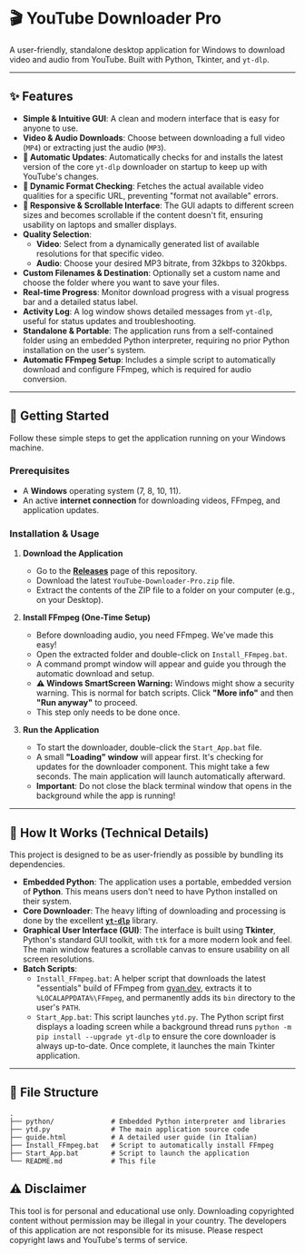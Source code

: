 # 🎬 YouTube Downloader Pro

A user-friendly, standalone desktop application for Windows to download video and audio from YouTube. Built with Python, Tkinter, and `yt-dlp`.

---

## ✨ Features

- **Simple & Intuitive GUI**: A clean and modern interface that is easy for anyone to use.
- **Video & Audio Downloads**: Choose between downloading a full video (`MP4`) or extracting just the audio (`MP3`).
- **🚀 Automatic Updates**: Automatically checks for and installs the latest version of the core `yt-dlp` downloader on startup to keep up with YouTube's changes.
- **🔎 Dynamic Format Checking**: Fetches the actual available video qualities for a specific URL, preventing "format not available" errors.
- **📱 Responsive & Scrollable Interface**: The GUI adapts to different screen sizes and becomes scrollable if the content doesn't fit, ensuring usability on laptops and smaller displays.
- **Quality Selection**:
    - **Video**: Select from a dynamically generated list of available resolutions for that specific video.
    - **Audio**: Choose your desired MP3 bitrate, from 32kbps to 320kbps.
- **Custom Filenames & Destination**: Optionally set a custom name and choose the folder where you want to save your files.
- **Real-time Progress**: Monitor download progress with a visual progress bar and a detailed status label.
- **Activity Log**: A log window shows detailed messages from `yt-dlp`, useful for status updates and troubleshooting.
- **Standalone & Portable**: The application runs from a self-contained folder using an embedded Python interpreter, requiring no prior Python installation on the user's system.
- **Automatic FFmpeg Setup**: Includes a simple script to automatically download and configure FFmpeg, which is required for audio conversion.

---

## 🚀 Getting Started

Follow these simple steps to get the application running on your Windows machine.

### Prerequisites

- A **Windows** operating system (7, 8, 10, 11).
- An active **internet connection** for downloading videos, FFmpeg, and application updates.

### Installation & Usage

1.  **Download the Application**
    - Go to the [**Releases**](https://github.com/marfre001/YoutubeDownloader/releases/tag/v1.0) page of this repository.
    - Download the latest `YouTube-Downloader-Pro.zip` file.
    - Extract the contents of the ZIP file to a folder on your computer (e.g., on your Desktop).

2.  **Install FFmpeg (One-Time Setup)**
    - Before downloading audio, you need FFmpeg. We've made this easy!
    - Open the extracted folder and double-click on `Install_FFmpeg.bat`.
    - A command prompt window will appear and guide you through the automatic download and setup.
    - **⚠️ Windows SmartScreen Warning:** Windows might show a security warning. This is normal for batch scripts. Click **"More info"** and then **"Run anyway"** to proceed.
    - This step only needs to be done once.

3.  **Run the Application**
    - To start the downloader, double-click the `Start_App.bat` file.
    - A small **"Loading" window** will appear first. It's checking for updates for the downloader component. This might take a few seconds. The main application will launch automatically afterward.
    - **Important**: Do not close the black terminal window that opens in the background while the app is running!

---

## 🔧 How It Works (Technical Details)

This project is designed to be as user-friendly as possible by bundling its dependencies.

-   **Embedded Python**: The application uses a portable, embedded version of **Python**. This means users don't need to have Python installed on their system.
-   **Core Downloader**: The heavy lifting of downloading and processing is done by the excellent [**`yt-dlp`**](https://github.com/yt-dlp/yt-dlp) library.
-   **Graphical User Interface (GUI)**: The interface is built using **Tkinter**, Python's standard GUI toolkit, with `ttk` for a more modern look and feel. The main window features a scrollable canvas to ensure usability on all screen resolutions.
-   **Batch Scripts**:
    -   `Install_FFmpeg.bat`: A helper script that downloads the latest "essentials" build of FFmpeg from [gyan.dev](https://www.gyan.dev/ffmpeg/builds/), extracts it to `%LOCALAPPDATA%\FFmpeg`, and permanently adds its `bin` directory to the user's `PATH`.
    -   `Start_App.bat`: This script launches `ytd.py`. The Python script first displays a loading screen while a background thread runs `python -m pip install --upgrade yt-dlp` to ensure the core downloader is always up-to-date. Once complete, it launches the main Tkinter application.

---

## 📂 File Structure

```text
.
├── python/              # Embedded Python interpreter and libraries
├── ytd.py               # The main application source code
├── guide.html           # A detailed user guide (in Italian)
├── Install_FFmpeg.bat   # Script to automatically install FFmpeg
├── Start_App.bat        # Script to launch the application
└── README.md            # This file

```
## ⚠️ Disclaimer

This tool is for personal and educational use only. Downloading copyrighted content without permission may be illegal in your country. The developers of this application are not responsible for its misuse. Please respect copyright laws and YouTube's terms of service.
